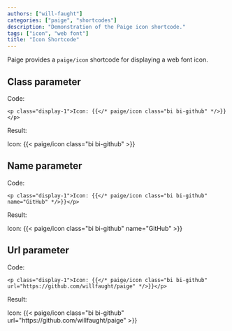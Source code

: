 ```yaml
---
authors: ["will-faught"]
categories: ["paige", "shortcodes"]
description: "Demonstration of the Paige icon shortcode."
tags: ["icon", "web font"]
title: "Icon Shortcode"
---
```


Paige provides a `paige/icon` shortcode for displaying a web font icon.

<!--more-->

## Class parameter

Code:

```go-html-template
<p class="display-1">Icon: {{</* paige/icon class="bi bi-github" */>}}</p>
```

Result:

<p class="display-1">Icon: {{< paige/icon class="bi bi-github" >}}</p>

## Name parameter

Code:

```go-html-template
<p class="display-1">Icon: {{</* paige/icon class="bi bi-github" name="GitHub" */>}}</p>
```

Result:

<p class="display-1">Icon: {{< paige/icon class="bi bi-github" name="GitHub" >}}</p>

## Url parameter

Code:

```go-html-template
<p class="display-1">Icon: {{</* paige/icon class="bi bi-github" url="https://github.com/willfaught/paige" */>}}</p>
```

Result:

<p class="display-1">Icon: {{< paige/icon class="bi bi-github" url="https://github.com/willfaught/paige" >}}</p>
